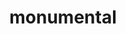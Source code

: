 ---
pid: CH1050
title: monumental
location_transcription: city hall
zipcode: '19131'
outside_phl: 
neighborhood: Wynnefield
age: '21'
age_range: 20-29
instagram: 
image_file_name: CH_1050.jpg
proposal_transcription: Make a monument and put pictures/ reflections of every monument
  ever made/put in the city of Philadelphia
topic: Art,Philadelphia
topic_summary: 0, 0
type: Projection,Film,Image
keywords_other: Existing Monuments
credit: 
image_labels: 
twitter: 
facebook: 
permalink: "/monuments/ch1050/"
layout: item-page
---